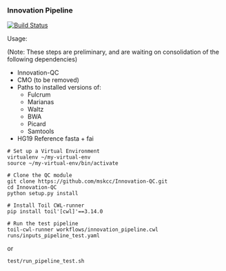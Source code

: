### Innovation Pipeline

[![Build Status](https://travis-ci.org/mskcc/Innovation-Pipeline.svg?branch=master)](https://travis-ci.org/mskcc/Innovation-Pipeline)

Usage:

(Note: These steps are preliminary, and are waiting on consolidation of the following dependencies)

- Innovation-QC
- CMO (to be removed)
- Paths to installed versions of:
  - Fulcrum
  - Marianas
  - Waltz
  - BWA
  - Picard
  - Samtools
- HG19 Reference fasta + fai

```
# Set up a Virtual Environment
virtualenv ~/my-virtual-env
source ~/my-virtual-env/bin/activate

# Clone the QC module
git clone https://github.com/mskcc/Innovation-QC.git
cd Innovation-QC
python setup.py install

# Install Toil CWL-runner
pip install toil'[cwl]'==3.14.0

# Run the test pipeline
toil-cwl-runner workflows/innovation_pipeline.cwl runs/inputs_pipeline_test.yaml
```
or
```
test/run_pipeline_test.sh
```
